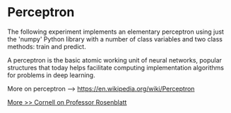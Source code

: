 # Perceptron

The following experiment implements an elementary perceptron using just the 'numpy' Python library with a number of class variables and two class methods: train and predict.

A perceptron is the basic atomic working unit of neural networks, popular structures that today helps facilitate computing implementation algorithms for problems in deep learning.

More on perceptron --> https://en.wikipedia.org/wiki/Perceptron

[More >> Cornell on Professor Rosenblatt](https://news.cornell.edu/stories/2019/09/professors-perceptron-paved-way-ai-60-years-too-soon)





